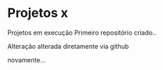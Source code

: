 # Projetos x
 Projetos em execução
 Primeiro repositório criado..

Alteração alterada diretamente via github

novamente...
